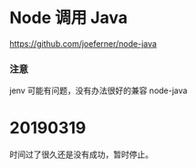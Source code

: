 Node 调用 Java
====

https://github.com/joeferner/node-java

### 注意

jenv 可能有问题，没有办法很好的兼容 node-java

# 20190319

时间过了很久还是没有成功，暂时停止。
